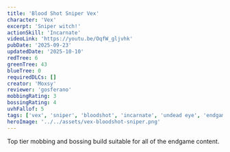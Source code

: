 ```yaml
---
title: 'Blood Shot Sniper Vex'
character: 'Vex'
excerpt: 'Sniper witch!'
actionSkill: 'Incarnate'
videoLink: 'https://youtu.be/OqfW_gljvhk'
pubDate: '2025-09-23'
updatedDate: '2025-10-10'
redTree: 6
greenTree: 43
blueTree: 0
requiredDLCs: []
creator: 'Moxsy'
reviewer: 'gosferano'
mobbingRating: 3
bossingRating: 4
uvhFallof: 5
tags: ['vex', 'sniper', 'bloodshot', 'incarnate', 'undead eye', 'endgame']
heroImage: '../../assets/vex-bloodshot-sniper.png'
---
```


Top tier mobbing and bossing build suitable for all of the endgame content.

